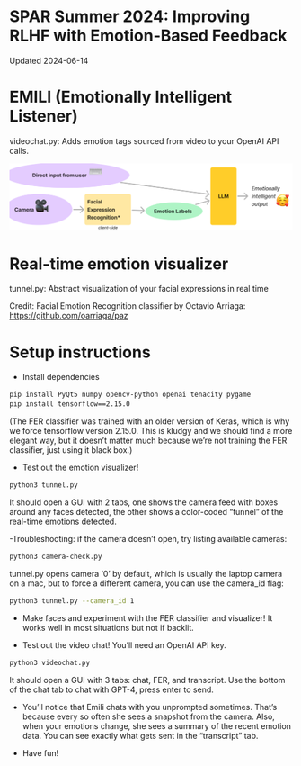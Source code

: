 # SPAR Summer 2024: Improving RLHF with Emotion-Based Feedback

Updated 2024-06-14

# EMILI (Emotionally Intelligent Listener)
videochat.py: Adds emotion tags sourced from video to your OpenAI API calls.

![EMILI flowchart](EMILI.png "How EMILI works")

# Real-time emotion visualizer
tunnel.py: Abstract visualization of your facial expressions in real time

Credit: Facial Emotion Recognition classifier by Octavio Arriaga: https://github.com/oarriaga/paz

# Setup instructions

- Install dependencies

```bash
pip install PyQt5 numpy opencv-python openai tenacity pygame
pip install tensorflow==2.15.0
```

(The FER classifier was trained with an older version of Keras, which is why we force tensorflow version 2.15.0. This is kludgy and we should find a more elegant way, but it doesn’t matter much because we’re not training the FER classifier, just using it black box.)

- Test out the emotion visualizer!

```bash
python3 tunnel.py
```

It should open a GUI with 2 tabs, one shows the camera feed with boxes around any faces detected, the other shows a color-coded “tunnel” of the real-time emotions detected.

-Troubleshooting: if the camera doesn’t open, try listing available cameras:

```bash
python3 camera-check.py
```

tunnel.py opens camera ‘0’ by default, which is usually the laptop camera on a mac, but to force a different camera, you can use the camera_id flag:

```bash
python3 tunnel.py --camera_id 1
```

- Make faces and experiment with the FER classifier and visualizer! It works well in most  situations but not if backlit.

- Test out the video chat! You’ll need an OpenAI API key.

```bash
python3 videochat.py
```

It should open a GUI with 3 tabs: chat, FER, and transcript. Use the bottom of the chat tab to chat with GPT-4, press enter to send. 

- You’ll notice that Emili chats with you unprompted sometimes. That’s because every so often she sees a snapshot from the camera. Also, when your emotions change, she sees a summary of the recent emotion data. You can see exactly what gets sent in the “transcript” tab.

- Have fun!